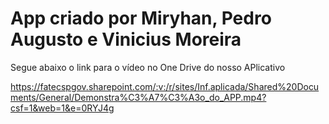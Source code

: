 # App criado por Miryhan, Pedro Augusto e Vinicius Moreira

Segue abaixo o link para o vídeo no One Drive do nosso APlicativo

https://fatecspgov.sharepoint.com/:v:/r/sites/Inf.aplicada/Shared%20Documents/General/Demonstra%C3%A7%C3%A3o_do_APP.mp4?csf=1&web=1&e=0RYJ4g
